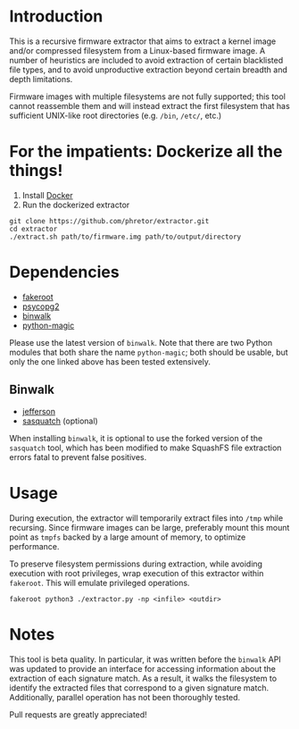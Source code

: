 Introduction
============

This is a recursive firmware extractor that aims to extract a kernel image 
and/or compressed filesystem from a Linux-based firmware image. A number of 
heuristics are included to avoid extraction of certain blacklisted file types, 
and to avoid unproductive extraction beyond certain breadth and depth 
limitations.

Firmware images with multiple filesystems are not fully supported; this tool
cannot reassemble them and will instead extract the first filesystem that has
sufficient UNIX-like root directories (e.g. `/bin`, `/etc/`, etc.)

For the impatients: Dockerize all the things!
=============================================
1. Install [Docker](https://docs.docker.com/engine/getstarted/)
2. Run the dockerized extractor
```
git clone https://github.com/phretor/extractor.git
cd extractor
./extract.sh path/to/firmware.img path/to/output/directory
```

Dependencies
============
* [fakeroot](https://fakeroot.alioth.debian.org)
* [psycopg2](http://initd.org/psycopg/)
* [binwalk](https://github.com/devttys0/binwalk)
* [python-magic](https://github.com/ahupp/python-magic)

Please use the latest version of `binwalk`. Note that there are two
Python modules that both share the name `python-magic`; both should be usable,
but only the one linked above has been tested extensively.

Binwalk
-------

* [jefferson](https://github.com/sviehb/jefferson)
* [sasquatch](https://github.com/firmadyne/sasquatch) (optional)

When installing `binwalk`, it is optional to use the forked version of the
`sasquatch` tool, which has been modified to make SquashFS file extraction
errors fatal to prevent false positives.

Usage
=====

During execution, the extractor will temporarily extract files into `/tmp`
while recursing. Since firmware images can be large, preferably mount this
mount point as `tmpfs` backed by a large amount of memory, to optimize
performance.

To preserve filesystem permissions during extraction, while avoiding execution
with root privileges, wrap execution of this extractor within `fakeroot`. This
will emulate privileged operations.

`fakeroot python3 ./extractor.py -np <infile> <outdir>`

Notes
=====

This tool is beta quality. In particular, it was written before the 
`binwalk` API was updated to provide an interface for accessing information
about the extraction of each signature match. As a result, it walks the
filesystem to identify the extracted files that correspond to a given
signature match. Additionally, parallel operation has not been thoroughly
tested.

Pull requests are greatly appreciated!
